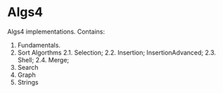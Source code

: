 # Algs4
Algs4 implementations.
Contains:
1. Fundamentals.
2. Sort Algorthms
2.1. Selection;
2.2. Insertion; InsertionAdvanced;
2.3. Shell;
2.4. Merge;
3. Search
4. Graph
5. Strings
